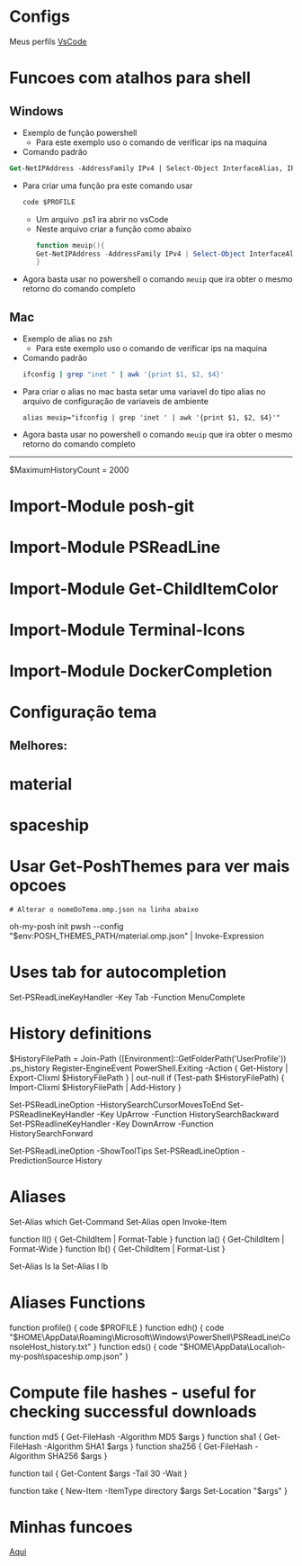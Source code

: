 # Configs
Meus perfils [VsCode](./vsCode/)

# Funcoes com atalhos para shell
## Windows
- Exemplo de função powershell
  - Para este exemplo uso o comando de verificar ips na maquina
- Comando padrão
```ps
Get-NetIPAddress -AddressFamily IPv4 | Select-Object InterfaceAlias, IPAddress, PrefixLength
```
- Para criar uma função pra este comando usar
  ```ps
  code $PROFILE
  ```
   - Um arquivo .ps1 ira abrir no vsCode
   - Neste arquivo criar a função como abaixo
      ```ps1
      function meuip(){  
      Get-NetIPAddress -AddressFamily IPv4 | Select-Object InterfaceAlias, IPAddress, PrefixLength
      }
      ```
- Agora basta usar no powershell o comando `meuip` que ira obter o mesmo retorno do comando completo

## Mac
- Exemplo de alias no zsh
  - Para este exemplo uso o comando de verificar ips na maquina
- Comando padrão
  ```bash
  ifconfig | grep "inet " | awk '{print $1, $2, $4}'
  ```
- Para criar o alias no mac basta setar uma variavel do tipo alias no arquivo de configuração de variaveis de ambiente
  ```
  alias meuip="ifconfig | grep 'inet ' | awk '{print $1, $2, $4}'"
  ```
- Agora basta usar no powershell o comando `meuip` que ira obter o mesmo retorno do comando completo


***

$MaximumHistoryCount = 2000

# Import-Module posh-git
# Import-Module PSReadLine
# Import-Module Get-ChildItemColor
# Import-Module Terminal-Icons
# Import-Module DockerCompletion



# Configuração tema
## Melhores:
  # material
  # spaceship
  # Usar Get-PoshThemes para ver mais opcoes
    # Alterar o nomeDoTema.omp.json na linha abaixo
oh-my-posh init pwsh --config "$env:POSH_THEMES_PATH/material.omp.json" | Invoke-Expression

# Uses tab for autocompletion
Set-PSReadLineKeyHandler -Key Tab -Function MenuComplete

# History definitions
$HistoryFilePath = Join-Path ([Environment]::GetFolderPath('UserProfile')) .ps_history
Register-EngineEvent PowerShell.Exiting -Action { Get-History | Export-Clixml $HistoryFilePath } | out-null
if (Test-path $HistoryFilePath) { Import-Clixml $HistoryFilePath | Add-History }

Set-PSReadLineOption -HistorySearchCursorMovesToEnd
Set-PSReadlineKeyHandler -Key UpArrow -Function HistorySearchBackward
Set-PSReadlineKeyHandler -Key DownArrow -Function HistorySearchForward

Set-PSReadLineOption -ShowToolTips
Set-PSReadLineOption -PredictionSource History

# Aliases
Set-Alias which Get-Command
Set-Alias open Invoke-Item

function ll() { Get-ChildItem | Format-Table }
function la() { Get-ChildItem | Format-Wide }
function lb() { Get-ChildItem | Format-List }

Set-Alias ls la
Set-Alias l lb

# Aliases Functions

function profile() { code $PROFILE }
function edh() { code "$HOME\AppData\Roaming\Microsoft\Windows\PowerShell\PSReadLine\ConsoleHost_history.txt" }
function eds() { code "$HOME\AppData\Local\oh-my-posh\spaceship.omp.json" }

# Compute file hashes - useful for checking successful downloads
function md5    { Get-FileHash -Algorithm MD5 $args }
function sha1   { Get-FileHash -Algorithm SHA1 $args }
function sha256 { Get-FileHash -Algorithm SHA256 $args }

function tail { Get-Content $args -Tail 30 -Wait }

function take {
  New-Item -ItemType directory $args
  Set-Location "$args"
}
# Minhas funcoes
[Aqui](./Python-Profile/README.md)